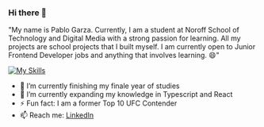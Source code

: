 ### Hi there 👋

"My name is Pablo Garza. Currently, I am a student at Noroff School of Technology and Digital Media with a strong passion for learning. All my projects are school projects that I built myself. I am currently open to Junior Frontend Developer jobs and anything that involves learning. 😄"

[![My Skills](https://skillicons.dev/icons?i=ts,react,js,html,css,bootstrap,tailwind,wordpress,vscode,nextjs,sanity)](https://skillicons.dev)

- 🔭 I’m currently finishing my finale year of studies
- 🌱 I’m currently expanding my knowledge in Typescript and React 
- ⚡ Fun fact: I am a former Top 10 UFC Contender 
- 📫 Reach me: [LinkedIn](https://www.linkedin.com/in/pablo-garza-4a897762/) 

<!--
**Pgarza-dev/Pgarza-dev** is a ✨ _special_ ✨ repository because its `README.md` (this file) appears on your GitHub profile.

Here are some ideas to get you started:

- 🔭 I’m currently working on ...
- 🌱 I’m currently learning ...
- 👯 I’m looking to collaborate on ...
- 🤔 I’m looking for help with ...
- 💬 Ask me about ...
- 📫 How to reach me: ...
- 😄 Pronouns: ...
- ⚡ Fun fact: ...
-->
